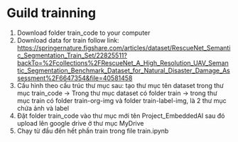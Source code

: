 # Guild trainning
1. Download folder train_code to your computer
2. Download data for train follow link: https://springernature.figshare.com/articles/dataset/RescueNet_Semantic_Segmentation_Train_Set/22825511?backTo=%2Fcollections%2FRescueNet_A_High_Resolution_UAV_Semantic_Segmentation_Benchmark_Dataset_for_Natural_Disaster_Damage_Assessment%2F6647354&file=40581458
3. Cấu hình theo cấu trúc thư mục sau: tạo thư mục tên dataset trong thư mục train_code -> Trong thư mục dataset có folder train -> trong thư mục train có folder train-org-img và folder train-label-img, là 2 thư mục chứa ảnh và label
4. Đặt folder train_code vào thư mục mới tên Project_EmbeddedAI sau đó upload lên google drive ở thư mục MyDrive
5. Chạy từ đầu đến hết phần train trong file train.ipynb

